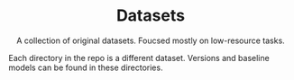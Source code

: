 <p align="center">
    <h1 align="center">Datasets</h1>
    <p align="center">A collection of original datasets. Foucsed mostly on low-resource tasks.</p>
</p>


Each directory in the repo is a different dataset. Versions and baseline models can be found in these directories.
